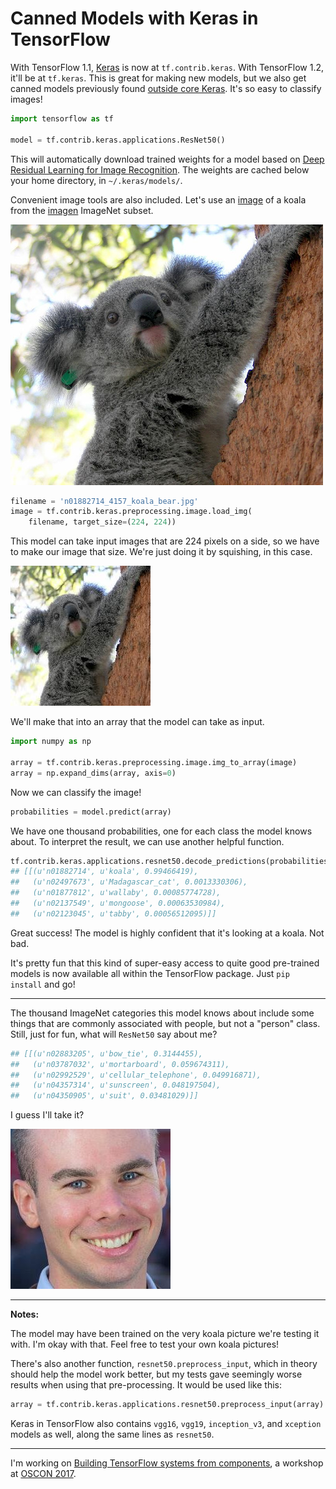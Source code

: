 # Canned Models with Keras in TensorFlow

With TensorFlow 1.1, [Keras](https://github.com/fchollet/keras) is now at `tf.contrib.keras`. With TensorFlow 1.2, it'll be at `tf.keras`. This is great for making new models, but we also get canned models previously found [outside core Keras](https://github.com/fchollet/deep-learning-models). It's so easy to classify images!

```python
import tensorflow as tf

model = tf.contrib.keras.applications.ResNet50()
```

This will automatically download trained weights for a model based on [Deep Residual Learning for Image Recognition](https://arxiv.org/abs/1512.03385). The weights are cached below your home directory, in `~/.keras/models/`.

Convenient image tools are also included. Let's use an [image](https://github.com/ajschumacher/imagen/blob/master/imagen/n01882714_4157_koala_bear.jpg) of a koala from the [imagen](https://github.com/ajschumacher/imagen) ImageNet subset.

![original koala](n01882714_4157_koala_bear.jpg)

```python
filename = 'n01882714_4157_koala_bear.jpg'
image = tf.contrib.keras.preprocessing.image.load_img(
    filename, target_size=(224, 224))
```

This model can take input images that are 224 pixels on a side, so we have to make our image that size. We're just doing it by squishing, in this case.

![smaller koala](smaller_koala.jpg)

We'll make that into an array that the model can take as input.

```python
import numpy as np

array = tf.contrib.keras.preprocessing.image.img_to_array(image)
array = np.expand_dims(array, axis=0)
```

Now we can classify the image!

```python
probabilities = model.predict(array)
```

We have one thousand probabilities, one for each class the model knows about. To interpret the result, we can use another helpful function.

```python
tf.contrib.keras.applications.resnet50.decode_predictions(probabilities)
## [[(u'n01882714', u'koala', 0.99466419),
##   (u'n02497673', u'Madagascar_cat', 0.0013330306),
##   (u'n01877812', u'wallaby', 0.00085774728),
##   (u'n02137549', u'mongoose', 0.00063530984),
##   (u'n02123045', u'tabby', 0.00056512095)]]
```

Great success! The model is highly confident that it's looking at a koala. Not bad.

It's pretty fun that this kind of super-easy access to quite good pre-trained models is now available all within the TensorFlow package. Just `pip install` and go!

---

The thousand ImageNet categories this model knows about include some things that are commonly associated with people, but not a "person" class. Still, just for fun, what will `ResNet50` say about me?

```python
## [[(u'n02883205', u'bow_tie', 0.3144455),
##   (u'n03787032', u'mortarboard', 0.059674311),
##   (u'n02992529', u'cellular_telephone', 0.049916871),
##   (u'n04357314', u'sunscreen', 0.048197504),
##   (u'n04350905', u'suit', 0.03481029)]]
```

I guess I'll take it?

![Aaron](aaron.jpg)

---

**Notes:**

The model may have been trained on the very koala picture we're testing it with. I'm okay with that. Feel free to test your own koala pictures!

There's also another function, `resnet50.preprocess_input`, which in theory should help the model work better, but my tests gave seemingly worse results when using that pre-processing. It would be used like this:

```python
array = tf.contrib.keras.applications.resnet50.preprocess_input(array)
```

Keras in TensorFlow also contains `vgg16`, `vgg19`, `inception_v3`, and `xception` models as well, along the same lines as `resnet50`.


---

I'm working on [Building TensorFlow systems from components](http://conferences.oreilly.com/oscon/oscon-tx/public/schedule/detail/57823), a workshop at [OSCON 2017](https://conferences.oreilly.com/oscon/oscon-tx).
